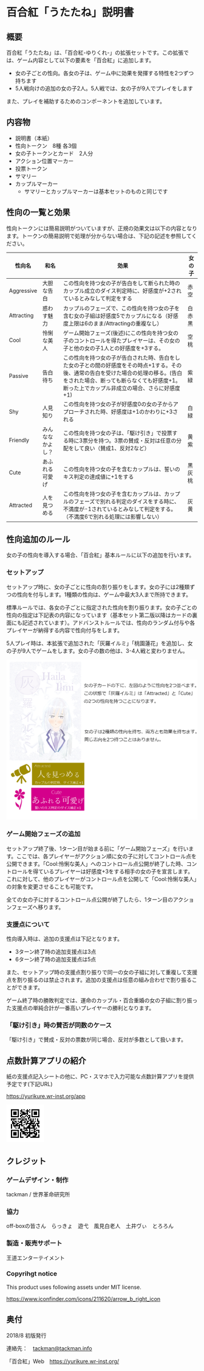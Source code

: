 # 百合紅「うたたね」説明書

## 概要

百合紅「うたたね」は、「百合紅-ゆりくれ-」の拡張セットです。この拡張では、ゲーム内容として以下の要素を「百合紅」に追加します。

- 女の子ごとの性向。各女の子は、ゲーム中に効果を発揮する特性を2つずつ持ちます
- 5人戦向けの追加の女の子2人。5人戦では、女の子が9人でプレイをします

また、プレイを補助するためのコンポーネントを追加しています。

## 内容物

- 説明書（本紙）
- 性向トークン　8種 各3個
- 女の子トークンとカード　2人分
- アクション位置マーカー
- 投票トークン
- サマリー
- カップルマーカー
  - サマリーとカップルマーカーは基本セットのものと同じです

## 性向の一覧と効果

性向トークンには簡易説明がついていますが、正規の効果文は以下の内容となります。トークンの簡易説明で処理が分からない場合は、下記の記述を参照してください。

|性向名|和名|効果|女の子|
|---|------|----------------------|---|
|Aggressive|大胆な告白|この性向を持つ女の子が告白をして断られた時のカップル成立のダイス判定時に、好感度が+2されているとみなして判定をする|赤 空|
|Attracting|惑わす魅力|カップルのフェーズで、この性向を持つ女の子を含む女の子組は好感度5でカップルになる（好感度上限は6のまま/Attractingの重複なし）|白 赤 黒|
|Cool|怜悧な美人|ゲーム開始フェーズ(後述)にこの性向を持つ女の子のコントロールを得たプレイヤーは、その女の子と他の女の子1人との好感度を+3する。|空 桃|
|Passive|告白待ち|この性向を持つ女の子が告白された時、告白をした女の子との間の好感度をその時点+1する。その後、通常の告白を受けた場合の処理の移る。(告白をされた場合、断っても断らなくても好感度+1。断った上でカップル非成立の場合、さらに好感度+1)|紫 緑|
|Shy|人見知り|この性向を持つ女の子が好感度0の女の子からアプローチされた時、好感度は+1のかわりに+3される|白 緑|
|Friendly|みんななかよし？|この性向を持つ女の子は、「駆け引き」で投票する時に3票分を持つ。3票の賛成・反対は任意の分配をして良い（賛成1、反対2など）|黄 紫|
|Cute|あふれる可愛げ|この性向を持つ女の子を含むカップルは、誓いのキス判定の達成値に+1をする|黒 灰 桃|
|Attracted|人を見つめる|この性向を持つ女の子を含むカップルは、カップルのフェーズで別れる判定のダイスをする時に、不満度が-1されているとみなして判定をする。（不満度6で別れる処理には影響しない）|灰 黄|

## 性向追加のルール

女の子の性向を導入する場合、「百合紅」基本ルールに以下の追加を行います。

### セットアップ

セットアップ時に、女の子ごとに性向の割り振りをします。女の子には2種類ずつの性向を付与します。1種類の性向は、ゲーム中最大3人まで所持できます。

標準ルールでは、各女の子ごとに指定された性向を割り振ります。女の子ごとの性向の指定は下記表の内容になっています（基本セット第二版以降はカードの裏面にも記述されています）。アドバンストルールでは、性向のランダム付与や各プレイヤーが納得する内容で性向付与をします。

5人プレイ時は、本拡張で追加された「灰羅イルミ」「桃園蓮花」を追加し、女の子が9人でゲームをします。女の子の数の他は、3-4人戦と変わりません。

![ここに性向付与状態の画像](img/seikou.png)

### ゲーム開始フェーズの追加

セットアップ終了後、1ターン目が始まる前に「ゲーム開始フェーズ」を行います。ここでは、各プレイヤーがアクション順に女の子に対してコントロール点を公開できます。「Cool:怜悧な美人」へのコントロール点公開が終了した時、コントロールを得ているプレイヤーは好感度+3をする相手の女の子を宣言します。これに対して、他のプレイヤーがコントロール点を公開して「Cool:怜悧な美人」の対象を変更させることも可能です。

全ての女の子に対するコントロール点公開が終了したら、1ターン目のアクションフェーズへ移ります。

### 支援点について

性向導入時は、追加の支援点は下記となります。

- 3ターン終了時の追加支援点は3点
- 6ターン終了時の追加支援点は5点

また、セットアップ時の支援点割り振りで同一の女の子組に対して重複して支援点を割り振るのは禁止されます。追加の支援点は任意の組み合わせで割り振ることができます。

ゲーム終了時の勝敗判定では、運命のカップル・百合重婚の女の子組に割り振った支援点の単純合計が一番高いプレイヤーの勝利となります。

### 「駆け引き」時の賛否が同数のケース

「駆け引き」で賛成・反対の票数が同じ場合、反対が多数として扱います。

## 点数計算アプリの紹介

紙の支援点記入シートの他に、PC・スマホで入力可能な点数計算アプリを提供予定です(下記URL)

https://yurikure.wr-inst.org/app  

![ここにQRコード](img/app-qr.png)

## クレジット

### ゲームデザイン・制作

tackman / 世界革命研究所

### 協力

off-boxの皆さん　らっきょ　遊弋　風見白老人　土井ヴぃ　とろろん

### 製造・販売サポート

王道エンターテイメント

### Copyrihgt notice

This product uses following assets under MIT license.

https://www.iconfinder.com/icons/211620/arrow_b_right_icon

## 奥付

2018/8 初版発行

連絡先：　tackman@tackman.info

「百合紅」Web　https://yurikure.wr-inst.org/